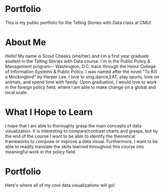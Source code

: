 # Portfolio
This is my public portfolio for the Telling Stories with Data class at CMU!

# About Me
Hello! My name is Scout Cheeks (she/her) and I'm a first year graduate student in the Telling Stories with Data course. I'm in the Public Policy & Management program-- Washington, D.C. track through the Heinz College of Information Systems & Public Policy. I was named after the novel "To Kill a Mockingbird" by Harper Lee. I love to sing,dance,EAT, play sports, love on animals, and spend time with family. Upon graduation, I would love to work in the foreign policy field, where I am able to make change on a global and local scale.

# What I Hope to Learn
I hope that I am able to thoroughly grasp the main concepts of data visualization. It is interesting to compare/contrast charts and grasps, but by the end of the course I want to be able to identify the theoretical frameworks to compose or improve a data visual. Furthermore, I want to be able to readily translate the skills learned throughout this course into meaningful work in the policy field. 

# Portfolio
Here's where all of my cool data visualizations will go!

